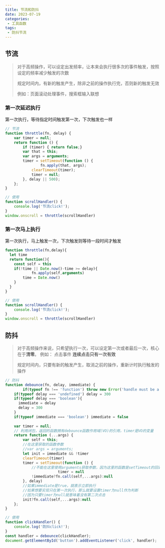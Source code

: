 ```yaml
---
title: 节流和防抖
date: 2023-07-19
categories:
 - 工具函数
tags:
 - 防抖节流
---
```

## 节流

> 对于高频操作，可以设定出发频率，让本来会执行很多次的事件触发，按照设定的频率减少触发的次数
>
> 规定时间内，有新的触发产生，除非之前的操作执行完，否则新的触发无效
>
> 例如：页面滚动处理事件，搜索框输入联想

### 第一次延迟执行

第一次执行，等待指定时间触发第一次，下次触发也一样

```javascript
// 节流
function throttle(fn, delay) {
    var timer = null;
    return function () {
        if (timer) { return false;}
        var that = this;
        var args = arguments;
        timer = setTimeout(function () {
        		fn.apply(that, args);
            clearTimeout(timer);
            timer = null;
        }, delay || 500);
    };
}

// 使用
function scrollHandler() {
    console.log('节流click!');
}
window.onscroll = throttle(scrollHandler)

```

### 第一次马上执行

第一次执行，马上触发一次，下次触发则等待一段时间才触发

```js
function throttle(fn,delay){
  let time
  return function(){
    const self = this
  	if(!time || Date.now()-time >= delay){
			fn.apply(self,arguments)
    	time = Date.now()
  	} 
  }
}

// 使用
function scrollHandler() {
    console.log('节流click!');
}
window.onscroll = throttle(scrollHandler)
```



## 防抖

> 对于高频操作来说，只希望执行一次，可以设定第一次或者最后一次，核心在于**清零**。
> 例如： 点击事件
> **连续点击只有一次有效**
>
> 规定时间内，只要有新的触发产生，取消之前的操作，重新计时执行触发的操作

```javascript
// 防抖
function debounce(fn, delay, immediate) {
		if(typeof fn !== 'function') throw new Error('handle must be a function')
  	if(typeof delay === 'undefined') delay = 300
  	if(typeof delay === 'boolean'){
      immediate = delay
      delay = 300
    }
  	if(typeof immediate === 'boolean') immediate = false
  	
    var timer = null;
    // 利用闭包，返回的函数拥有debounce函数作用域(VO)的引用，timer是VO的变量
    return function (...args) {
        var self = this;
        //在这里获取的函数参数
        //var args = arguments;
      	let init = immediate && !timer
        clearTimeout(timer)
      	timer = setTimeout(function () {
          	//不能在这里使用arguments获取参数，因为这里的函数是setTimeout的回调函数，不是debounce函数执行返回的函数，返回的函数才是用户调用的，调用函数可以传递参数给fn使用
						timer = null
            !immediate?fn.call(self,...args):null
        }, delay)
      	//如果immediate是true，就表示立即执行
      	//如果想要实现只在第一次执行，那么就要设置timer为null作为判断
      	//因为只要timer为null就意味着没有第二次点击
      	init?fn.call(self,...args):null
    };
}

// 使用
function clickHandler() {
    console.log('防抖click!');
}
const handler = debounce(clickHandler);
document.getElementById('button').addEventListener('click', handler);

```

